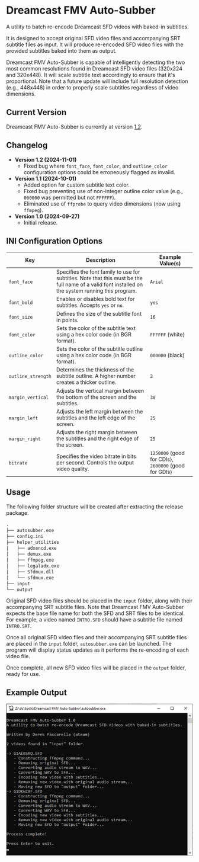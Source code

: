 # Dreamcast FMV Auto-Subber
A utility to batch re-encode Dreamcast SFD videos with baked-in subtitles.

It is designed to accept original SFD video files and accompanying SRT subtitle files as input. It will produce re-encoded SFD video files with the provided subtitles baked into them as output.

Dreamcast FMV Auto-Subber is capable of intelligently detecting the two most common resolutions found in Dreamcast SFD video files (320x224 and 320x448). It will scale subtitle text accordingly to ensure that it's proportional. Note that a future update will include full resolution detection (e.g., 448x448) in order to properly scale subtitles regardless of video dimensions.

## Current Version
Dreamcast FMV Auto-Subber is currently at version [1.2](https://github.com/DerekPascarella/Dreamcast-FMV-Auto-Subber/releases/download/1.2/Dreamcast.FMV.Auto-Subber.v1.2.zip).

## Changelog
- **Version 1.2 (2024-11-01)**
    - Fixed bug where `font_face`, `font_color`, and `outline_color` configuration options could be erroneously flagged as invalid.
- **Version 1.1 (2024-10-01)**
    - Added option for custom subtitle text color.
    - Fixed bug preventing use of non-integer outline color value (e.g., `000000` was permitted but not `FFFFFF`).
    - Eliminated use of `ffprobe` to query video dimensions (now using `ffmpeg`).
- **Version 1.0 (2024-09-27)**
    - Initial release.

## INI Configuration Options
| Key              | Description                                                                             | Example Value(s)        |
|------------------|-----------------------------------------------------------------------------------------|----------------------|
| `font_face`      | Specifies the font family to use for subtitles. Note that this must be the full name of a valid font installed on the system running this program.                                          | `Arial`              |
| `font_bold`      | Enables or disables bold text for subtitles. Accepts `yes` or `no`.                      | `yes`                |
| `font_size`      | Defines the size of the subtitle font in points.                                         | `16`                 |
| `font_color`  | Sets the color of the subtitle text using a hex color code (in BGR format).           | `FFFFFF` (white)     |
| `outline_color`  | Sets the color of the subtitle outline using a hex color code (in BGR format).           | `000000` (black)     |
| `outline_strength`| Determines the thickness of the subtitle outline. A higher number creates a thicker outline. | `2`                  |
| `margin_vertical`| Adjusts the vertical margin between the bottom of the screen and the subtitles.          | `30`                 |
| `margin_left`    | Adjusts the left margin between the subtitles and the left edge of the screen.           | `25`                 |
| `margin_right`   | Adjusts the right margin between the subtitles and the right edge of the screen.         | `25`                 |
| `bitrate`        | Specifies the video bitrate in bits per second. Controls the output video quality.       | `1250000` (good for CDIs), `2600000` (good for GDIs)            |

## Usage
The following folder structure will be created after extracting the release package.
```
.
├── autosubber.exe
├── config.ini
├── helper_utilities
│   ├── adxencd.exe
│   ├── demux.exe
│   ├── ffmpeg.exe
│   ├── legaladx.exe
│   ├── Sfdmux.dll
│   └── sfdmux.exe
├── input
└── output
```
Original SFD video files should be placed in the `input` folder, along with their accompanying SRT subtitle files. Note that Dreamcast FMV Auto-Subber expects the base file name for both the SFD and SRT files to be identical. For example, a video named `INTRO.SFD` should have a subtitle file named `INTRO.SRT`.

Once all original SFD video files and their accompanying SRT subtitle files are placed in the `input` folder, `autosubber.exe` can be launched. The program will display status updates as it performs the re-encoding of each video file.

Once complete, all new SFD video files will be placed in the `output` folder, ready for use.

## Example Output
![Example Output](https://raw.githubusercontent.com/DerekPascarella/Dreamcast-FMV-Auto-Subber/refs/heads/main/example_output.png)
